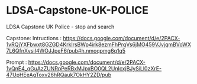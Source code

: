 # LDSA-Capstone-UK-POLICE
LDSA Capstone UK Police - stop and search 

Capstone: Intructions : https://docs.google.com/document/d/e/2PACX-1vRQjYXFbwxt8GZGD4KrklrsBWp4irk8ezmFhPrqVs6jMO459VJvjqmBVoWX7L6QfnXvsiI4WOJJpeF6/pub#h.nmoqpmg6q1q5


Prompt : https://docs.google.com/document/d/e/2PACX-1vQnE4_qGuAzZUNRpPeRBxMJpxBO0QL2UnIcxjBJySiLl0zXrE-47UpHEeAgToxv26hRQauk7OkHY2ZD/pub
